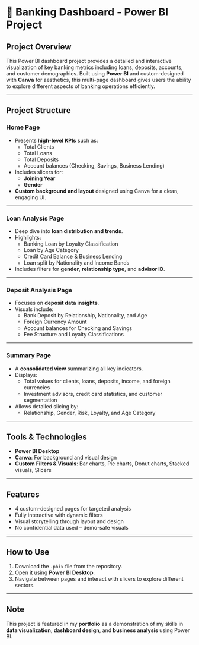 # 🏦 Banking Dashboard - Power BI Project

## Project Overview
This Power BI dashboard project provides a detailed and interactive visualization of key banking metrics including loans, deposits, accounts, and customer demographics. Built using **Power BI** and custom-designed with **Canva** for aesthetics, this multi-page dashboard gives users the ability to explore different aspects of banking operations efficiently.

---

## Project Structure

### Home Page
- Presents **high-level KPIs** such as:
  - Total Clients
  - Total Loans
  - Total Deposits
  - Account balances (Checking, Savings, Business Lending)
- Includes slicers for:
  - **Joining Year**
  - **Gender**
- **Custom background and layout** designed using Canva for a clean, engaging UI.
---

### Loan Analysis Page
- Deep dive into **loan distribution and trends**.
- Highlights:
  - Banking Loan by Loyalty Classification
  - Loan by Age Category
  - Credit Card Balance & Business Lending
  - Loan split by Nationality and Income Bands
- Includes filters for **gender**, **relationship type**, and **advisor ID**.
---

### Deposit Analysis Page
- Focuses on **deposit data insights**.
- Visuals include:
  - Bank Deposit by Relationship, Nationality, and Age
  - Foreign Currency Amount
  - Account balances for Checking and Savings
  - Fee Structure and Loyalty Classifications
---

### Summary Page
- A **consolidated view** summarizing all key indicators.
- Displays:
  - Total values for clients, loans, deposits, income, and foreign currencies
  - Investment advisors, credit card statistics, and customer segmentation
- Allows detailed slicing by:
  - Relationship, Gender, Risk, Loyalty, and Age Category
---

## Tools & Technologies
- **Power BI Desktop**
- **Canva**: For background and visual design
- **Custom Filters & Visuals**: Bar charts, Pie charts, Donut charts, Stacked visuals, Slicers

---

## Features
- 4 custom-designed pages for targeted analysis
- Fully interactive with dynamic filters
- Visual storytelling through layout and design
- No confidential data used – demo-safe visuals

---

## How to Use
1. Download the `.pbix` file from the repository.
2. Open it using **Power BI Desktop**.
3. Navigate between pages and interact with slicers to explore different sectors.

---

## Note
This project is featured in my **portfolio** as a demonstration of my skills in **data visualization**, **dashboard design**, and **business analysis** using Power BI.
